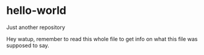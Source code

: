 # hello-world
Just another repository

Hey watup, remember to read this whole file to get info on what this file was supposed to say.
